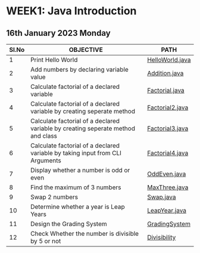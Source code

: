 # WEEK1: Java Introduction

## 16th January 2023 Monday

| Sl.No | OBJECTIVE                                                                        | PATH                                  |
| ----- | -------------------------------------------------------------------------------- | ------------------------------------- |
| 1     | Print Hello World                                                               | [HelloWorld.java](./HelloWorld.java)  |
| 2     | Add numbers by declaring variable value                                         | [Addition.java](./Addition.java)      |
| 3     | Calculate factorial of a declared variable                                       | [Factorial.java](./Factorial.java)    |
| 4     | Calculate factorial of a declared variable by creating seperate method           | [Factorial2.java](./Factorial2.java)  |
| 5     | Calculate factorial of a declared variable by creating seperate method and class | [Factorial3.java](./Factorial3.java)  |
| 6     | Calculate factorial of a declared variable by taking input from CLI Arguments    | [Factorial4.java](./Factorial4.java) |
| 7     | Display whether a number is odd or even                                          | [OddEven.java](./OddEven.java)        |
| 8     | Find the maximum of 3 numbers                                                    | [MaxThree.java](./MaxThree.java)      |
| 9     | Swap 2 numbers                                                                   | [Swap.java](./Swap.java)              |
| 10    | Determine whether a year is Leap Years                                           | [LeapYear.java](./LeapYear.java)      |
| 11    | Design the Grading System                                                        | [GradingSystem](./GradingSystem.java) |
| 12    | Check Whether the number is divisible by 5 or not                                | [Divisibility](./Divisibility.java) |
